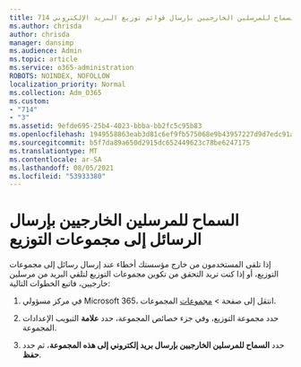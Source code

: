 ```yaml
---
title: 714 السماح للمرسلين الخارجيين بإرسال قوائم توزيع البريد الإلكتروني
ms.author: chrisda
author: chrisda
manager: dansimp
ms.audience: Admin
ms.topic: article
ms.service: o365-administration
ROBOTS: NOINDEX, NOFOLLOW
localization_priority: Normal
ms.collection: Adm_O365
ms.custom:
- "714"
- "3"
ms.assetid: 9efde695-25b4-4023-bbba-bb2fc5c95b83
ms.openlocfilehash: 1949558863eab3d81c6ef9fb575068e9b43957227d9d7edc91af71bd93364574
ms.sourcegitcommit: b5f7da89a650d2915dc652449623c78be6247175
ms.translationtype: MT
ms.contentlocale: ar-SA
ms.lasthandoff: 08/05/2021
ms.locfileid: "53933380"
---
```

# <a name="allow-external-senders-to-send-messages-to-distribution-groups"></a>السماح للمرسلين الخارجيين بإرسال الرسائل إلى مجموعات التوزيع

إذا تلقى المستخدمون من خارج مؤسستك أخطاء عند إرسال رسائل إلى مجموعات التوزيع، أو إذا كنت تريد التحقق من تكوين مجموعات التوزيع لتلقي البريد من مرسلين خارجيين، فاتبع الخطوات التالية:

1. في مركز مسؤولي Microsoft 365، انتقل إلى صفحة  >  [مجموعات](https://portal.office.com/adminportal/home#/groups) المجموعات.  

2. حدد مجموعة التوزيع، وفي جزء خصائص المجموعة، حدد **علامة** التبويب الإعدادات المجموعة.

3. حدد **السماح للمرسلين الخارجيين بإرسال بريد إلكتروني إلى هذه المجموعة**، ثم حدد **حفظ**.
